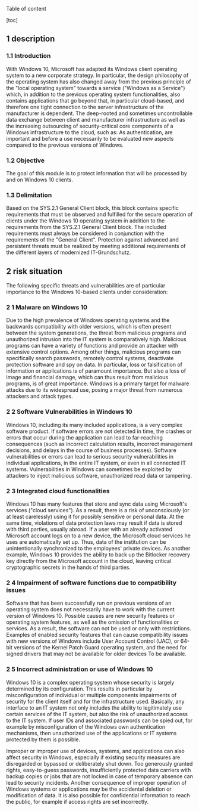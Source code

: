 Table of content

[toc]
 
1 description
--------------

### 1.1 Introduction

With Windows 10, Microsoft has adapted its Windows client operating system to a new corporate strategy. In particular, the design philosophy of the operating system has also changed away from the previous principle of the "local operating system" towards a service ("Windows as a Service") which, in addition to the previous operating system functionalities, also contains applications that go beyond that, in particular cloud-based, and therefore one tight connection to the server infrastructure of the manufacturer is dependent. The deep-rooted and sometimes uncontrollable data exchange between client and manufacturer infrastructure as well as the increasing outsourcing of security-critical core components of a Windows infrastructure to the cloud, such as: As authentication, are important and before a use necessarily to be evaluated new aspects compared to the previous versions of Windows.

### 1.2 Objective

The goal of this module is to protect information that will be processed by and on Windows 10 clients.

### 1.3 Delimitation

Based on the SYS.2.1 General Client block, this block contains specific requirements that must be observed and fulfilled for the secure operation of clients under the Windows 10 operating system in addition to the requirements from the SYS.2.1 General Client block. The included requirements must always be considered in conjunction with the requirements of the "General Client". Protection against advanced and persistent threats must be realized by meeting additional requirements of the different layers of modernized IT-Grundschutz.

2 risk situation
-----------------

The following specific threats and vulnerabilities are of particular importance to the Windows 10-based clients under consideration:

### 2 1 Malware on Windows 10

Due to the high prevalence of Windows operating systems and the backwards compatibility with older versions, which is often present between the system generations, the threat from malicious programs and unauthorized intrusion into the IT system is comparatively high. Malicious programs can have a variety of functions and provide an attacker with extensive control options. Among other things, malicious programs can specifically search passwords, remotely control systems, deactivate protection software and spy on data. In particular, loss or falsification of information or applications is of paramount importance. But also a loss of image and financial damage, which can thus result from malicious programs, is of great importance. Windows is a primary target for malware attacks due to its widespread use, posing a major threat from numerous attackers and attack types.

### 2 2 Software Vulnerabilities in Windows 10

Windows 10, including its many included applications, is a very complex software product. If software errors are not detected in time, the crashes or errors that occur during the application can lead to far-reaching consequences (such as incorrect calculation results, incorrect management decisions, and delays in the course of business processes). Software vulnerabilities or errors can lead to serious security vulnerabilities in individual applications, in the entire IT system, or even in all connected IT systems. Vulnerabilities in Windows can sometimes be exploited by attackers to inject malicious software, unauthorized read data or tampering.

### 2 3 Integrated cloud functionalities
Windows 10 has many features that store and sync data using Microsoft's services ("cloud services"). As a result, there is a risk of unconsciously (or at least carelessly) using it for possibly sensitive or personal data. At the same time, violations of data protection laws may result if data is stored with third parties, usually abroad. If a user with an already activated Microsoft account logs on to a new device, the Microsoft cloud services he uses are automatically set up. Thus, data of the institution can be unintentionally synchronized to the employees' private devices. As another example, Windows 10 provides the ability to back up the Bitlocker recovery key directly from the Microsoft account in the cloud, leaving critical cryptographic secrets in the hands of third parties.

### 2 4 Impairment of software functions due to compatibility issues

Software that has been successfully run on previous versions of an operating system does not necessarily have to work with the current version of Windows 10. Possible causes are new security features or operating system features, as well as the omission of functionalities or services. As a result, the software can not be used or only with restrictions. Examples of enabled security features that can cause compatibility issues with new versions of Windows include User Account Control (UAC), or 64-bit versions of the Kernel Patch Guard operating system, and the need for signed drivers that may not be available for older devices To be available.

### 2 5 Incorrect administration or use of Windows 10

Windows 10 is a complex operating system whose security is largely determined by its configuration. This results in particular by misconfiguration of individual or multiple components impairments of security for the client itself and for the infrastructure used. Basically, any interface to an IT system not only includes the ability to legitimately use certain services of the IT system, but also the risk of unauthorized access to the IT system. If user IDs and associated passwords can be spied out, for example by misconfiguration of the Windows own authentication mechanisms, then unauthorized use of the applications or IT systems protected by them is possible.

Improper or improper use of devices, systems, and applications can also affect security in Windows, especially if existing security measures are disregarded or bypassed or deliberately shut down. Too generously granted rights, easy-to-guess passwords, insufficiently protected data carriers with backup copies or jobs that are not locked in case of temporary absence can lead to security incidents. Another consequence of improper operation of Windows systems or applications may be the accidental deletion or modification of data. It is also possible for confidential information to reach the public, for example if access rights are set incorrectly.
